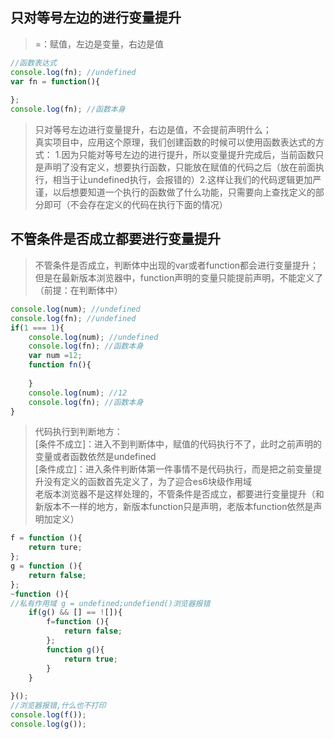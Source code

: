 ## 只对等号左边的进行变量提升

>=：赋值，左边是变量，右边是值

```javascript
//函数表达式
console.log(fn); //undefined
var fn = function(){
    
};
console.log(fn); //函数本身
```
>只对等号左边进行变量提升，右边是值，不会提前声明什么；  
>真实项目中，应用这个原理，我们创建函数的时候可以使用函数表达式的方式：  1.因为只能对等号左边的进行提升，所以变量提升完成后，当前函数只是声明了没有定义，想要执行函数，只能放在赋值的代码之后（放在前面执行，相当于让undefined执行，会报错的）2.这样让我们的代码逻辑更加严谨，以后想要知道一个执行的函数做了什么功能，只需要向上查找定义的部分即可（不会存在定义的代码在执行下面的情况）


## 不管条件是否成立都要进行变量提升

>不管条件是否成立，判断体中出现的var或者function都会进行变量提升；但是在最新版本浏览器中，function声明的变量只能提前声明，不能定义了（前提：在判断体中）
```javascript
console.log(num); //undefined
console.log(fn); //undefined
if(1 === 1){
    console.log(num); //undefined
    console.log(fn); //函数本身
    var num =12;
    function fn(){
        
    }
    console.log(num); //12
    console.log(fn); //函数本身
}


```
>代码执行到判断地方：  
[条件不成立]：进入不到判断体中，赋值的代码执行不了，此时之前声明的变量或者函数依然是undefined  
[条件成立]：进入条件判断体第一件事情不是代码执行，而是把之前变量提升没有定义的函数首先定义了，为了迎合es6块级作用域  
老版本浏览器不是这样处理的，不管条件是否成立，都要进行变量提升（和新版本不一样的地方，新版本function只是声明，老版本function依然是声明加定义）

```javascript
f = function (){
    return ture;
};
g = function (){
    return false;
};
~function (){
//私有作用域 g = undefined;undefiend()浏览器报错
    if(g() && [] == ![]){
        f=function (){
            return false;
        };
        function g(){
            return true;
        }
    }
    
}();
//浏览器报错,什么也不打印
console.log(f()); 
console.log(g()); 

```